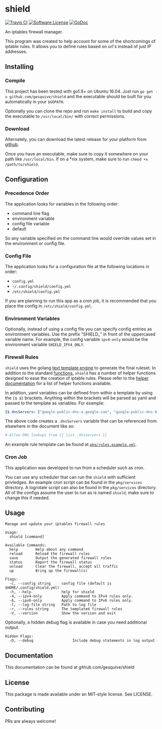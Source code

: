 # shield
[![Travis CI](https://img.shields.io/travis/gesquive/shield/master.svg?style=flat-square)](https://travis-ci.org/gesquive/shield)
[![Software License](https://img.shields.io/badge/License-MIT-orange.svg?style=flat-square)](https://github.com/gesquive/shield/blob/master/LICENSE)
[![GoDoc](https://img.shields.io/badge/godoc-reference-blue.svg?style=flat-square)](https://godoc.org/github.com/gesquive/shield)

An iptables firewall manager.

This program was created to help account for some of the shortcomings of iptable rules. It allows you to define rules based on url's instead of just IP addresses.

## Installing

### Compile
This project has been tested with go1.9+ on Ubuntu 16.04. Just run `go get -u github.com/gesquive/shield` and the executable should be built for you automatically in your `$GOPATH`.

Optionally you can clone the repo and run `make install` to build and copy the executable to `/usr/local/bin/` with correct permissions.

### Download
Alternately, you can download the latest release for your platform from [github](https://github.com/gesquive/shield/releases/latest).

Once you have an executable, make sure to copy it somewhere on your path like `/usr/local/bin`.
If on a \*nix system, make sure to run `chmod +x /path/to/shield`.

## Configuration

### Precedence Order
The application looks for variables in the following order:
 - command line flag
 - environment variable
 - config file variable
 - default

So any variable specified on the command line would override values set in the environment or config file.

### Config File
The application looks for a configuration file at the following locations in order:
 - `config.yml`
 - `~/.config/shield/config.yml`
 - `/etc/shield/config.yml`

If you are planning to run this app as a cron job, it is recommended that you place the config in `/etc/shield/config.yml`.

### Environment Variables
Optionally, instead of using a config file you can specify config entries as environment variables. Use the prefix "SHIELD_" in front of the uppercased variable name. For example, the config variable `ipv4-only` would be the environment variable `SHIELD_IPV4_ONLY`.

### Firewall Rules
`shield` uses the golang [text template engine](https://golang.org/pkg/text/template/) to generate the final ruleset. In addition to the standard [functions](https://golang.org/pkg/text/template/#hdr-Functions), `shield` has a number of helper functions designed to ease the creation of iptable rules. Please refer to the [helper documentation](https://gesquive.github.io/shield/) for a list of helper functions available. 

In addition, yaml variables can be defined from within a template by using the `{$ $}` brackets. Anything within the brackets will be parsed as yaml and passed to the template as variables. For example:
```yaml
{$ dnsServers: ["google-public-dns-a.google.com", "google-public-dns-b.google.com"] $}
```
The above code creates a `.dnsServers` variable that can be referenced from elsewhere in the document like so:
```yaml
# Allow DNS lookups from {{ list .dnsServers }}
```

An example rule template can be found at [`pkg/rules.example.yml`](https://github.com/gesquive/shield/blob/master/pkg/rules.example.yml).

### Cron Job
This application was developed to run from a scheduler such as cron.

You can use any scheduler that can run the `shield` with sufficient privledges. An example cron script can be found in the `pkg/services` directory. A logrotate script can also be found in the `pkg/services` directory. All of the configs assume the user to run as is named `shield`, make sure to change this if needed.

## Usage

```console
Manage and update your iptables firewall rules

Usage:
  shield [command]

Available Commands:
  help        Help about any command
  reload      Reload the firewall rules
  save        Output the generated firewall rules
  status      Report the firewall status
  unload      Clear the firewall, accept all traffic
  up          Bring up the firewall(s)

Flags:
  -c, --config string     config file (default is $HOME/.config/shield.yml)
  -h, --help              help for shield
  -4, --ipv4-only         Apply command to IPv4 rules only.
  -6, --ipv6-only         Apply command to IPv6 rules only.
  -l, --log-file string   Path to log file
  -r, --rules string      The templated firewall rules
  -V, --version           Show the version and exit
```

Optionally, a hidden debug flag is available in case you need additional output.
```console
Hidden Flags:
  -D, --debug                  Include debug statements in log output
```

## Documentation

This documentation can be found at github.com/gesquive/shield

## License

This package is made available under an MIT-style license. See LICENSE.

## Contributing

PRs are always welcome!

